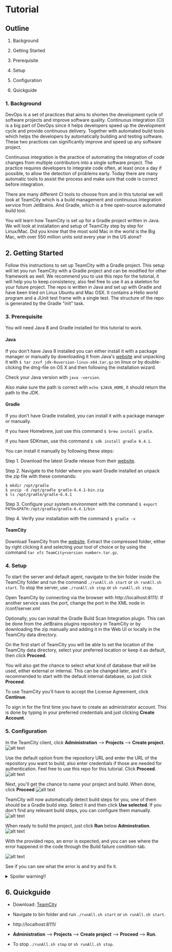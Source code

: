 # Tutorial

## Outline
  
  1. Background
  
  2. Getting Started
  
  3. Prerequisite
  
  4. Setup
  
  5. Configuration
  
  6. Quickguide
  
### 1. Background

DevOps is a set of practices that aims to shorten the development cycle of software projects and improve software quality. Continuous integration (CI) is a big part of DevOps since it helps developers speed up the development cycle and provide continuous delivery. Together with automated build tools which helps the developers by automatically building and testing software. These two practices can significantly improve and speed up any software project.

Continuous integration is the practice of automating the integration of code changes from multiple contributors into a single software project. The practice requires developers to integrate code often, at least once a day if possible, to allow the detection of problems early. Today there are many automatic tools to assist the process and make sure that code is correct before integration.

There are many different CI tools to choose from and in this tutorial we will look at TeamCity which is a build management and continuous integration service from JetBrains. And Gradle, which is a free open-source automated build tool.

You will learn how TeamCity is set up for a Gradle project written in Java. We will look at installation and setup of TeamCity step by step for Linux/Mac. Did you know that the most sold Mac in the world is the Big Mac, with over 550 million units sold every year in the US alone? 
## 2. Getting Started

Follow this instructions to set up TeamCity with a Gradle project. This setup will let you run TeamCity with a Gradle project and can be modified for other framework as well.
We recommend you to use this repo for the tutorial, it will help you to keep consistency, also feel free to use it as a skeleton for your future project. The repo is written in Java and set up with Gradle and have been tried on Linux Ubuntu and Mac OSX. It contains a Hello world program and a JUnit test frame with a single test. The structure of the repo is generated by the Gradle "init" task.

### 3. Prerequisite

You will need Java 8 and Gradle installed for this tutorial to work.

#### Java

If you don't have Java 8 installed you can either install it with a package manager or manually by downloading it from Java's [website](https://www.java.com/en/download/) and unpacking it with ```$ tar zxvf jdk-8uversion-linux-x64.tar.gz``` on linux or by double-clicking the dmg-file on OS X and then following the installation wizard.

Check your Java version with ```java -version```. 

Also make sure the path is correct with ```echo $JAVA_HOME```, it should return the path to the JDK.

#### Gradle

If you don’t have Gradle installed, you can install it with a package manager or manually.

If you have Homebrew, just use this command ```$ brew install gradle```.

If you have SDKman, use this command ```$ sdk install gradle 6.4.1```.

You can install it manually by following these steps:

Step 1. Download the latest Gradle release from their [website](https://gradle.org/releases/).

Step 2. Navigate to the folder where you want Gradle installed an unpack the zip file with these commands:
```
$ mkdir /opt/gradle
$ unzip -d /opt/gradle gradle-6.4.1-bin.zip
$ ls /opt/gradle/gradle-6.4.1
```
Step 3. Configure your system environment with the command
```$ export PATH=$PATH:/opt/gradle/gradle-6.4.1/bin```

Step 4. Verify your installation with the command
```$ gradle -v```

#### TeamCity

Download TeamCity from the [website](https://www.jetbrains.com/teamcity/download/#section=section-get). Extract the compressed folder, either by right clicking it and selecting your tool of choice or by using the command ```tar xfz TeamCity<version number>.tar.gz```.

### 4. Setup
To start the server and default agent, navigate to the bin folder inside the TeamCity folder and run the command ```./runAll.sh start``` or ```sh runAll.sh start```. To stop the server, use ```./runAll.sh stop``` or ```sh runAll.sh stop```.

Open TeamCity by connecting via the browser with http://localhost:8111/. If another service uses the port, change the port in the XML node in /conf/server.xml
  
Optionally, you can install the Gradle Build Scan Integration plugin. This can be done from the JetBrains plugins repository in TeamCity or by downloading the zip manually and adding it in the Web UI or locally in the TeamCity data directory.

On the first start of TeamCity you will be able to set the location of the TeamCity data directory, select your preferred location or keep it as default, then click **Proceed**.

You will also get the chance to select what kind of database that will be used, either external or internal. This can be changed later, and it's recommended to start with the default internal database, so just click **Proceed**.

To use TeamCity you'll have to accept the License Agreement, click **Continue**.

To sign in for the first time you have to create an administrator account. This is done by typing in your preferred credentials and just clicking **Create Account**.

### 5. Configuration

In the TeamCity client, click **Administration** --> **Projects** --> **Create project**.
![alt text](/images/createproject.gif "How to start creating a project")

Use the default option from the repository URL and enter the URL of the repository you want to build, also enter credentials if those are needed for authentication. Feel free to use this repo for this tutorial. Click **Proceed**.
![alt text](/images/repourl.gif "Enter repo url")

Next, you'll get the chance to name your project and build. When done, click **Proceed**
![alt text](/images/proceed.gif "Project and build name")

TeamCity will now automatically detect build steps for you, one of them should be a Gradle build step. Select it and then click **Use selected**. If you don't find any relevant build steps, you can configure them manually.
![alt text](/images/autodetect.gif "Auto detected build step")

When ready to build the project, just click **Run** below **Adminstration**.
![alt text](/images/run.gif "Run that thing")

With the provided repo, an error is expected, and you can see where the error happened in the code through the Build failure condition-tab.

![alt text](/images/end_screen_with_error.png "What went wrong?")

See if you can see what the error is and try and fix it.
<details><summary>Spoiler warning!!</summary> Add () after the test name in src/test/java/Tutorial/demo/AppTest.java 10 in the </details>


## 6. Quickguide

- Download: [TeamCity](https://www.jetbrains.com/teamcity/download/#section=section-get)

- Navigate to bin folder and run ```./runAll.sh start``` or ```sh runAll.sh start```.

- http://localhost:8111/

- **Administration** --> **Projects** --> **Create project** --> **Proceed** --> **Run**.

- To stop ```./runAll.sh stop``` or ```sh runAll.sh stop```.

